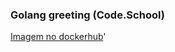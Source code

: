 ### Golang greeting (Code.School)

[Imagem no dockerhub](https://hub.docker.com/r/josecjr/golanggreeting)'

